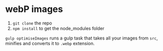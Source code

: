 # webP images

1. `git clone` the repo
2. `npm install` to get the node_modules folder

`gulp optimiseImages` runs a gulp task that takes all your images from `src`, minifies and converts it to `.webp` extension.
